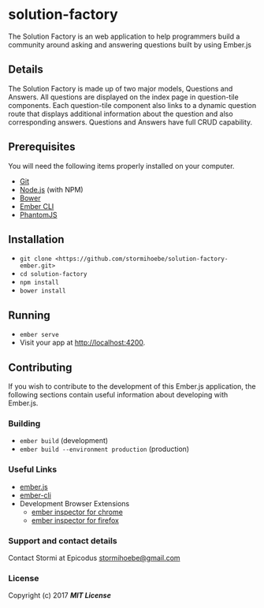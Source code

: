 # solution-factory

The Solution Factory is an web application to help programmers build a community around asking and answering questions built by using Ember.js

## Details
The Solution Factory is made up of two major models, Questions and Answers. All questions are displayed on the index page in question-tile components. Each question-tile component also links to a dynamic question  route that displays additional information about the question and also corresponding answers. Questions and Answers have full CRUD capability.

## Prerequisites

You will need the following items properly installed on your computer.

* [Git](https://git-scm.com/)
* [Node.js](https://nodejs.org/) (with NPM)
* [Bower](https://bower.io/)
* [Ember CLI](https://ember-cli.com/)
* [PhantomJS](http://phantomjs.org/)

## Installation

* `git clone <https://github.com/stormihoebe/solution-factory-ember.git>`
* `cd solution-factory`
* `npm install`
* `bower install`

## Running

* `ember serve`
* Visit your app at [http://localhost:4200](http://localhost:4200).

## Contributing

If you wish to contribute to the development of this Ember.js application, the following sections contain useful information about developing with Ember.js.

### Building

* `ember build` (development)
* `ember build --environment production` (production)


### Useful Links

* [ember.js](http://emberjs.com/)
* [ember-cli](https://ember-cli.com/)
* Development Browser Extensions
  * [ember inspector for chrome](https://chrome.google.com/webstore/detail/ember-inspector/bmdblncegkenkacieihfhpjfppoconhi)
  * [ember inspector for firefox](https://addons.mozilla.org/en-US/firefox/addon/ember-inspector/)

### Support and contact details

Contact Stormi at Epicodus
stormihoebe@gmail.com

### License

Copyright (c) 2017 **_MIT License_**
